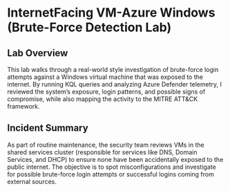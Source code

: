 # InternetFacing VM-Azure Windows (Brute-Force Detection Lab)

## Lab Overview
This lab walks through a real-world style investigation of brute-force login attempts against a Windows virtual machine that was exposed to the internet. By running KQL queries and analyzing Azure Defender telemetry, I reviewed the system’s exposure, login patterns, and possible signs of compromise, while also mapping the activity to the MITRE ATT&CK framework.

## Incident Summary
As part of routine maintenance, the security team reviews VMs in the shared services cluster (responsible for services like DNS, Domain Services, and DHCP) to ensure none have been accidentally exposed to the public internet. The objective is to spot misconfigurations and investigate for possible brute-force login attempts or successful logins coming from external sources.
